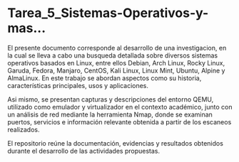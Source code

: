 # Tarea_5_Sistemas-Operativos-y-mas...

El presente documento corresponde al desarrollo de una investigacion, en la cual se lleva a cabo una busqueda detallada sobre diversos sistemas operativos basados en Linux, entre ellos Debian, Arch Linux, Rocky Linux, Garuda, Fedora, Manjaro, CentOS, Kali Linux, Linux Mint, Ubuntu, Alpine y AlmaLinux. En este trabajo se abordan aspectos como su historia, características principales, usos y aplicaciones.

Asi mismo, se presentan capturas y descripciones del entorno QEMU, utilizado como emulador y virtualizador en el contexto académico, junto con un análisis de red mediante la herramienta Nmap, donde se examinan puertos, servicios e información relevante obtenida a partir de los escaneos realizados.

El repositorio reúne la documentación, evidencias y resultados obtenidos durante el desarrollo de las actividades propuestas.

